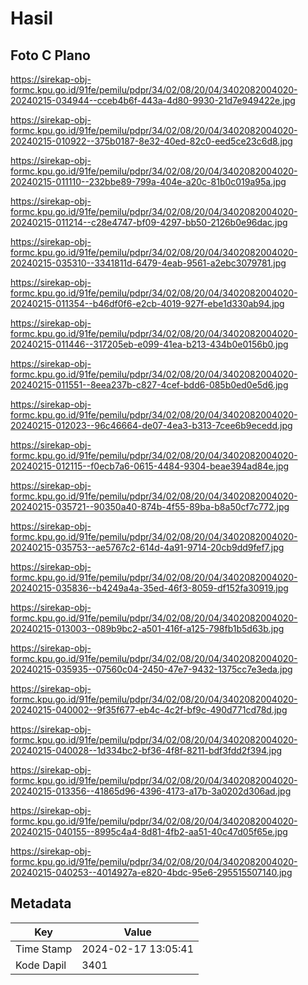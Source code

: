 # Hasil

## Foto C Plano

https://sirekap-obj-formc.kpu.go.id/91fe/pemilu/pdpr/34/02/08/20/04/3402082004020-20240215-034944--cceb4b6f-443a-4d80-9930-21d7e949422e.jpg

https://sirekap-obj-formc.kpu.go.id/91fe/pemilu/pdpr/34/02/08/20/04/3402082004020-20240215-010922--375b0187-8e32-40ed-82c0-eed5ce23c6d8.jpg

https://sirekap-obj-formc.kpu.go.id/91fe/pemilu/pdpr/34/02/08/20/04/3402082004020-20240215-011110--232bbe89-799a-404e-a20c-81b0c019a95a.jpg

https://sirekap-obj-formc.kpu.go.id/91fe/pemilu/pdpr/34/02/08/20/04/3402082004020-20240215-011214--c28e4747-bf09-4297-bb50-2126b0e96dac.jpg

https://sirekap-obj-formc.kpu.go.id/91fe/pemilu/pdpr/34/02/08/20/04/3402082004020-20240215-035310--3341811d-6479-4eab-9561-a2ebc3079781.jpg

https://sirekap-obj-formc.kpu.go.id/91fe/pemilu/pdpr/34/02/08/20/04/3402082004020-20240215-011354--b46df0f6-e2cb-4019-927f-ebe1d330ab94.jpg

https://sirekap-obj-formc.kpu.go.id/91fe/pemilu/pdpr/34/02/08/20/04/3402082004020-20240215-011446--317205eb-e099-41ea-b213-434b0e0156b0.jpg

https://sirekap-obj-formc.kpu.go.id/91fe/pemilu/pdpr/34/02/08/20/04/3402082004020-20240215-011551--8eea237b-c827-4cef-bdd6-085b0ed0e5d6.jpg

https://sirekap-obj-formc.kpu.go.id/91fe/pemilu/pdpr/34/02/08/20/04/3402082004020-20240215-012023--96c46664-de07-4ea3-b313-7cee6b9ecedd.jpg

https://sirekap-obj-formc.kpu.go.id/91fe/pemilu/pdpr/34/02/08/20/04/3402082004020-20240215-012115--f0ecb7a6-0615-4484-9304-beae394ad84e.jpg

https://sirekap-obj-formc.kpu.go.id/91fe/pemilu/pdpr/34/02/08/20/04/3402082004020-20240215-035721--90350a40-874b-4f55-89ba-b8a50cf7c772.jpg

https://sirekap-obj-formc.kpu.go.id/91fe/pemilu/pdpr/34/02/08/20/04/3402082004020-20240215-035753--ae5767c2-614d-4a91-9714-20cb9dd9fef7.jpg

https://sirekap-obj-formc.kpu.go.id/91fe/pemilu/pdpr/34/02/08/20/04/3402082004020-20240215-035836--b4249a4a-35ed-46f3-8059-df152fa30919.jpg

https://sirekap-obj-formc.kpu.go.id/91fe/pemilu/pdpr/34/02/08/20/04/3402082004020-20240215-013003--089b9bc2-a501-416f-a125-798fb1b5d63b.jpg

https://sirekap-obj-formc.kpu.go.id/91fe/pemilu/pdpr/34/02/08/20/04/3402082004020-20240215-035935--07560c04-2450-47e7-9432-1375cc7e3eda.jpg

https://sirekap-obj-formc.kpu.go.id/91fe/pemilu/pdpr/34/02/08/20/04/3402082004020-20240215-040002--9f35f677-eb4c-4c2f-bf9c-490d771cd78d.jpg

https://sirekap-obj-formc.kpu.go.id/91fe/pemilu/pdpr/34/02/08/20/04/3402082004020-20240215-040028--1d334bc2-bf36-4f8f-8211-bdf3fdd2f394.jpg

https://sirekap-obj-formc.kpu.go.id/91fe/pemilu/pdpr/34/02/08/20/04/3402082004020-20240215-013356--41865d96-4396-4173-a17b-3a0202d306ad.jpg

https://sirekap-obj-formc.kpu.go.id/91fe/pemilu/pdpr/34/02/08/20/04/3402082004020-20240215-040155--8995c4a4-8d81-4fb2-aa51-40c47d05f65e.jpg

https://sirekap-obj-formc.kpu.go.id/91fe/pemilu/pdpr/34/02/08/20/04/3402082004020-20240215-040253--4014927a-e820-4bdc-95e6-295515507140.jpg


## Metadata

| Key        | Value               |
| ---------- | ------------------- |
| Time Stamp | 2024-02-17 13:05:41 |
| Kode Dapil | 3401                |



